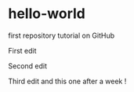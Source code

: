 # hello-world
first repository tutorial on GitHub

First edit 

Second edit

Third edit and this one after a week !
